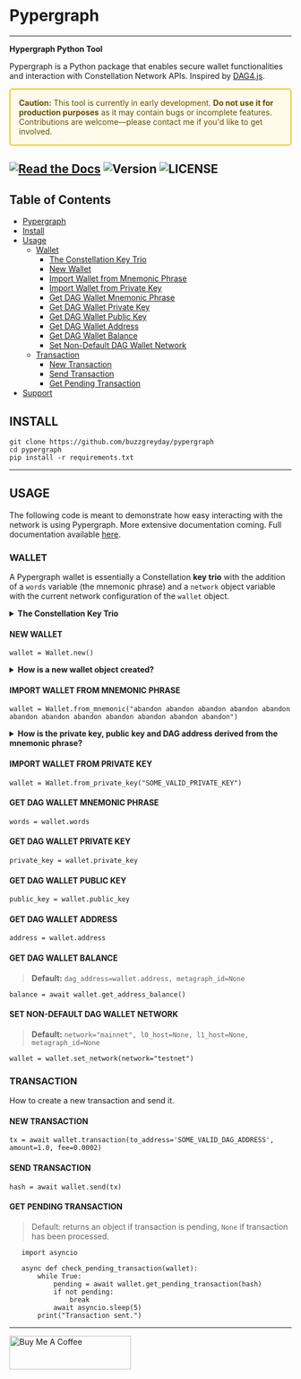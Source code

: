 # Pypergraph
---
**Hypergraph Python Tool**

Pypergraph is a Python package that enables secure wallet functionalities and interaction with Constellation Network APIs. Inspired by [DAG4.js](https://github.com/StardustCollective/dag4.js).

<div style="border: 2px solid #f5c518; border-radius: 5px; padding: 15px; background-color: #fffbea; color: #664d03; margin-bottom: 20px;">
  <strong>Caution:</strong> This tool is currently in early development. <strong>Do not use it for production purposes</strong> as it may contain bugs or incomplete features. Contributions are welcome—please contact me if you'd like to get involved.
</div>

[![Read the Docs](https://img.shields.io/readthedocs/pypergraph-dag)](https://pypergraph-dag.readthedocs.io)
![Version](https://img.shields.io/badge/version-2025.0.0a7-yellow.svg)
![LICENSE](https://img.shields.io/badge/license-MIT-blue.svg)
---

## Table of Contents
- [Pypergraph](#pypergraph)
- [Install](#install)
- [Usage](#usage)
  - [Wallet](#wallet)
    - [The Constellation Key Trio](#the-constellation-key-trio)
    - [New Wallet](#new-wallet)
    - [Import Wallet from Mnemonic Phrase](#import-wallet-from-mnemonic-phrase)
    - [Import Wallet from Private Key](#import-wallet-from-private-key)
    - [Get DAG Wallet Mnemonic Phrase](#get-dag-wallet-mnemonic-phrase)
    - [Get DAG Wallet Private Key](#get-dag-wallet-private-key)
    - [Get DAG Wallet Public Key](#get-dag-wallet-public-key)
    - [Get DAG Wallet Address](#get-dag-wallet-address)
    - [Get DAG Wallet Balance](#get-dag-wallet-balance)
    - [Set Non-Default DAG Wallet Network](#set-non-default-dag-wallet-network)
  - [Transaction](#transaction)
    - [New Transaction](#new-transaction)
    - [Send Transaction](#send-transaction)
    - [Get Pending Transaction](#get-pending-transaction)
- [Support](#support)

## INSTALL

```
git clone https://github.com/buzzgreyday/pypergraph
cd pypergraph
pip install -r requirements.txt
```
---
## USAGE

The following code is meant to demonstrate how easy interacting with the network is using Pypergraph. More extensive documentation coming. Full documentation available [here](https://pypergraph-dag.readthedocs.io/en/latest/index.html).

### WALLET

A Pypergraph wallet is essentially a Constellation **key trio** with the addition of a `words` variable (the mnemonic phrase) and a `network` object variable with the current network configuration of the `wallet` object.

<details>
<summary><strong>The Constellation Key Trio</strong></summary>

In the Constellation Network, accounts are composed of a key trio consisting of the private key, public key, and an address.

### Private Key
The private key is a highly confidential piece of information that plays a crucial role in authenticating an address to the network. With the private key, you can execute sensitive actions like signing messages or sending transactions.

### Public Key
The public key serves as a unique identifier for nodes on the network and is derived from the private key. It is crucial for establishing trust relationships between nodes, enabling secure communication, and verifying digital signatures.

### Address
The address is the public-facing component of the Key Trio and represents a public wallet address for receiving payments or other digital transactions. It can be derived from either the private or public key and is widely used for peer-to-peer transactions. Sharing your address with others enables them to send you payments while keeping your private key confidential.

Source: [Accounts and Keys](https://docs.constellationnetwork.io/metagraphs/accounts/)
</details>

#### NEW WALLET
```
wallet = Wallet.new()
```
<details>
<summary><strong>How is a new wallet object created?</strong></summary>

```
from pypergraph.dag_keystore import KeyStore

mnemonic_values = KeyStore.get_mnemonic()
private_key = KeyStore.get_private_key_from_seed(seed=mnemonic_values["seed"])
public_key = KeyStore.get_public_key_from_private_key(private_key)
address = KeyStore.get_dag_address_from_public_key(public_key=public_key)
valid = KeyStore.validate_dag_address(address=address)
if not valid:
    raise ValueError("Wallet :: Not a valid DAG address.")
```

</details>

#### IMPORT WALLET FROM MNEMONIC PHRASE
```
wallet = Wallet.from_mnemonic("abandon abandon abandon abandon abandon abandon abandon abandon abandon abandon abandon abandon")
```

<details>
<summary><strong>How is the private key, public key and DAG address derived from the mnemonic phrase?</strong></summary>

The private key, public key and DAG address is generated from a 12 word seed.

```
from pypergraph.dag_keystore import KeyStore, Bip39

valid = KeyStore.validate_mnemonic(mnemonic_phrase=words)
if not valid:
    raise ValueError("Wallet :: Not a valid mnemonic.")
mnemonic = Bip39()
seed_bytes = mnemonic.get_seed_from_mnemonic(words)
private_key = KeyStore.get_private_key_from_seed(seed_bytes)
public_key = KeyStore.get_public_key_from_private_key(private_key)
address = KeyStore.get_dag_address_from_public_key(public_key)
valid = KeyStore.validate_dag_address(address=address)
if not valid:
    raise ValueError("Wallet :: Not a valid DAG address.")
```

</details>

#### IMPORT WALLET FROM PRIVATE KEY
```
wallet = Wallet.from_private_key("SOME_VALID_PRIVATE_KEY")
```

#### GET DAG WALLET MNEMONIC PHRASE
```
words = wallet.words
```

#### GET DAG WALLET PRIVATE KEY
```
private_key = wallet.private_key
```

#### GET DAG WALLET PUBLIC KEY
```
public_key = wallet.public_key
```

#### GET DAG WALLET ADDRESS
```
address = wallet.address
```

#### GET DAG WALLET BALANCE
> **Default:** `dag_address=wallet.address, metagraph_id=None`
```
balance = await wallet.get_address_balance()
```

#### SET NON-DEFAULT DAG WALLET NETWORK
> **Default:** `network="mainnet", l0_host=None, l1_host=None, metagraph_id=None`
```
wallet = wallet.set_network(network="testnet")
```

### TRANSACTION

How to create a new transaction and send it.

#### NEW TRANSACTION
```
tx = await wallet.transaction(to_address='SOME_VALID_DAG_ADDRESS', amount=1.0, fee=0.0002)
```

#### SEND TRANSACTION
```
hash = await wallet.send(tx)
```

#### GET PENDING TRANSACTION
> Default: returns an object if transaction is pending, `None` if transaction has been processed.
```
   import asyncio

   async def check_pending_transaction(wallet):
       while True:
           pending = await wallet.get_pending_transaction(hash)
           if not pending:
               break
           await asyncio.sleep(5)
       print("Transaction sent.")
```
---
<a href="https://www.buymeacoffee.com/buzzgreyday" target="_blank"><img src="https://cdn.buymeacoffee.com/buttons/v2/default-yellow.png" alt="Buy Me A Coffee" style="height: 60px !important;width: 217px !important;" ></a>

